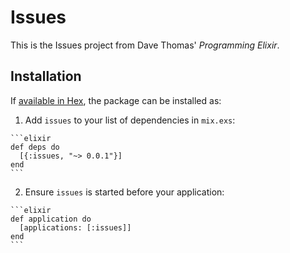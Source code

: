 # Issues
This is the Issues project from Dave Thomas' _Programming Elixir_.

## Installation

If [available in Hex](https://hex.pm/docs/publish), the package can be installed as:

  1. Add `issues` to your list of dependencies in `mix.exs`:

    ```elixir
    def deps do
      [{:issues, "~> 0.0.1"}]
    end
    ```

  2. Ensure `issues` is started before your application:

    ```elixir
    def application do
      [applications: [:issues]]
    end
    ```

